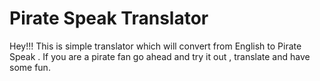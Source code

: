 # Pirate Speak Translator

Hey!!! This is simple translator which will convert from English to Pirate Speak . If you are a pirate fan go ahead and try it out , translate and have some fun.